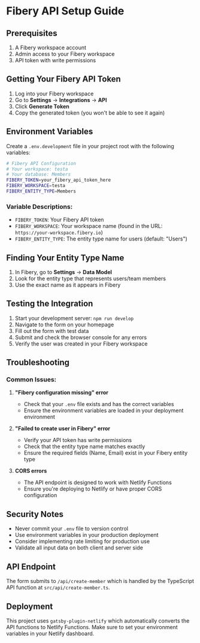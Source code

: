 # Fibery API Setup Guide

## Prerequisites
1. A Fibery workspace account
2. Admin access to your Fibery workspace
3. API token with write permissions

## Getting Your Fibery API Token

1. Log into your Fibery workspace
2. Go to **Settings** → **Integrations** → **API**
3. Click **Generate Token**
4. Copy the generated token (you won't be able to see it again)

## Environment Variables

Create a `.env.development` file in your project root with the following variables:

```bash
# Fibery API Configuration
# Your workspace: testa
# Your database: Members
FIBERY_TOKEN=your_fibery_api_token_here
FIBERY_WORKSPACE=testa
FIBERY_ENTITY_TYPE=Members
```

### Variable Descriptions:
- `FIBERY_TOKEN`: Your Fibery API token
- `FIBERY_WORKSPACE`: Your workspace name (found in the URL: `https://your-workspace.fibery.io`)
- `FIBERY_ENTITY_TYPE`: The entity type name for users (default: "Users")

## Finding Your Entity Type Name

1. In Fibery, go to **Settings** → **Data Model**
2. Look for the entity type that represents users/team members
3. Use the exact name as it appears in Fibery

## Testing the Integration

1. Start your development server: `npm run develop`
2. Navigate to the form on your homepage
3. Fill out the form with test data
4. Submit and check the browser console for any errors
5. Verify the user was created in your Fibery workspace

## Troubleshooting

### Common Issues:

1. **"Fibery configuration missing" error**
   - Check that your `.env` file exists and has the correct variables
   - Ensure the environment variables are loaded in your deployment environment

2. **"Failed to create user in Fibery" error**
   - Verify your API token has write permissions
   - Check that the entity type name matches exactly
   - Ensure the required fields (Name, Email) exist in your Fibery entity type

3. **CORS errors**
   - The API endpoint is designed to work with Netlify Functions
   - Ensure you're deploying to Netlify or have proper CORS configuration

## Security Notes

- Never commit your `.env` file to version control
- Use environment variables in your production deployment
- Consider implementing rate limiting for production use
- Validate all input data on both client and server side

## API Endpoint

The form submits to `/api/create-member` which is handled by the TypeScript API function at `src/api/create-member.ts`.

## Deployment

This project uses `gatsby-plugin-netlify` which automatically converts the API functions to Netlify Functions. Make sure to set your environment variables in your Netlify dashboard.
